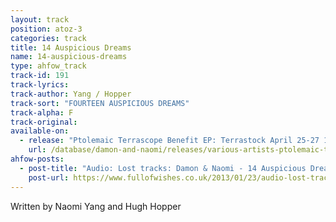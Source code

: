 ```yaml
---
layout: track
position: atoz-3
categories: track
title: 14 Auspicious Dreams
name: 14-auspicious-dreams
type: ahfow_track
track-id: 191
track-lyrics: 
track-author: Yang / Hopper
track-sort: "FOURTEEN AUSPICIOUS DREAMS"
track-alpha: F
track-original: 
available-on:
  - release: "Ptolemaic Terrascope Benefit EP: Terrastock April 25-27 1997"
    url: /database/damon-and-naomi/releases/various-artists-ptolemaic-terrascope-benefit/
ahfow-posts:
  - post-title: "Audio: Lost tracks: Damon & Naomi - 14 Auspicious Dreams"
    post-url: https://www.fullofwishes.co.uk/2013/01/23/audio-lost-tracks-damon-naomi-14-auspicious-dreams/
---
```

Written by Naomi Yang and Hugh Hopper
